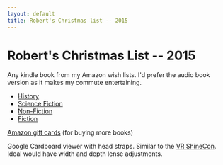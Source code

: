 ```yaml
---
layout: default
title: Robert's Christmas list -- 2015
---
```

# Robert's Christmas List -- 2015

Any kindle book from my Amazon wish lists.
I'd prefer the audio book version as it makes my commute entertaining.

* [History]
* [Science Fiction]
* [Non-Fiction]
* [Fiction]

[Amazon gift cards] (for buying more books)

Google Cardboard viewer with head straps. Similar to the [VR ShineCon]. Ideal
would have width and depth lense adjustments.

[History]: http://www.amazon.com/gp/registry/wishlist/3U62EILWNWA0N/
[Science Fiction]: http://www.amazon.com/gp/registry/wishlist/18I0UWU7837XL/
[Fiction]: http://www.amazon.com/gp/registry/wishlist/X0774K777WYB/
[Non-Fiction]: http://www.amazon.com/gp/registry/wishlist/3RRPBD5NAHSJ9/
[Amazon gift cards]: http://www.amazon.com/gift-cards 
[VR ShineCon]: http://www.amazon.com/SainSonic-SHIECON-Virtual-Reality-Smartphones/dp/B015DZTCI2/

<!-- vim: shiftwidth=2 tabstop=2 autoindent expandtab
-->
